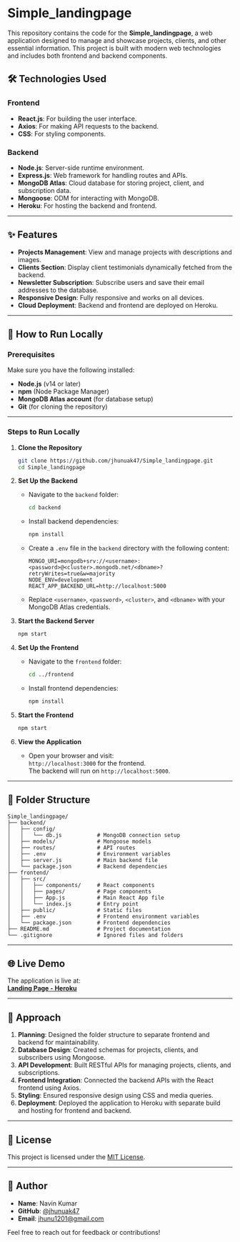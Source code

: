 # Simple_landingpage  

This repository contains the code for the **Simple_landingpage**, a web application designed to manage and showcase projects, clients, and other essential information. This project is built with modern web technologies and includes both frontend and backend components.

## 🛠 Technologies Used  

### Frontend
- **React.js**: For building the user interface.
- **Axios**: For making API requests to the backend.
- **CSS**: For styling components.

### Backend
- **Node.js**: Server-side runtime environment.
- **Express.js**: Web framework for handling routes and APIs.
- **MongoDB Atlas**: Cloud database for storing project, client, and subscription data.
- **Mongoose**: ODM for interacting with MongoDB.
- **Heroku**: For hosting the backend and frontend.

---

## ✨ Features
- **Projects Management**: View and manage projects with descriptions and images.
- **Clients Section**: Display client testimonials dynamically fetched from the backend.
- **Newsletter Subscription**: Subscribe users and save their email addresses to the database.
- **Responsive Design**: Fully responsive and works on all devices.
- **Cloud Deployment**: Backend and frontend are deployed on Heroku.

---

## 🚀 How to Run Locally  

### Prerequisites
Make sure you have the following installed:
- **Node.js** (v14 or later)
- **npm** (Node Package Manager)
- **MongoDB Atlas account** (for database setup)
- **Git** (for cloning the repository)

---

### Steps to Run Locally

1. **Clone the Repository**
   ```bash
   git clone https://github.com/jhunuak47/Simple_landingpage.git
   cd Simple_landingpage
   ```

2. **Set Up the Backend**
   - Navigate to the `backend` folder:
     ```bash
     cd backend
     ```
   - Install backend dependencies:
     ```bash
     npm install
     ```
   - Create a `.env` file in the `backend` directory with the following content:
     ```
     MONGO_URI=mongodb+srv://<username>:<password>@<cluster>.mongodb.net/<dbname>?retryWrites=true&w=majority
     NODE_ENV=development
     REACT_APP_BACKEND_URL=http://localhost:5000
     ```
   - Replace `<username>`, `<password>`, `<cluster>`, and `<dbname>` with your MongoDB Atlas credentials.

3. **Start the Backend Server**
   ```bash
   npm start
   ```

4. **Set Up the Frontend**
   - Navigate to the `frontend` folder:
     ```bash
     cd ../frontend
     ```
   - Install frontend dependencies:
     ```bash
     npm install
     ```

5. **Start the Frontend**
   ```bash
   npm start
   ```

6. **View the Application**
   - Open your browser and visit:  
     `http://localhost:3000` for the frontend.  
     The backend will run on `http://localhost:5000`.

---

## 📂 Folder Structure

```
Simple_landingpage/
├── backend/
│   ├── config/
│   │   └── db.js           # MongoDB connection setup
│   ├── models/             # Mongoose models
│   ├── routes/             # API routes
│   ├── .env                # Environment variables
│   ├── server.js           # Main backend file
│   └── package.json        # Backend dependencies
├── frontend/
│   ├── src/
│   │   ├── components/     # React components
│   │   ├── pages/          # Page components
│   │   ├── App.js          # Main React App file
│   │   └── index.js        # Entry point
│   ├── public/             # Static files
│   ├── .env                # Frontend environment variables
│   └── package.json        # Frontend dependencies
├── README.md               # Project documentation
└── .gitignore              # Ignored files and folders
```

---

## 🌐 Live Demo
The application is live at:  
**[Landing Page - Heroku](https://simple-landingpage-2c73562bd843.herokuapp.com/)**

---

## 🤔 Approach  

1. **Planning**: Designed the folder structure to separate frontend and backend for maintainability.
2. **Database Design**: Created schemas for projects, clients, and subscribers using Mongoose.
3. **API Development**: Built RESTful APIs for managing projects, clients, and subscriptions.
4. **Frontend Integration**: Connected the backend APIs with the React frontend using Axios.
5. **Styling**: Ensured responsive design using CSS and media queries.
6. **Deployment**: Deployed the application to Heroku with separate build and hosting for frontend and backend.

---

## 📝 License  
This project is licensed under the [MIT License](LICENSE).

---

## 👤 Author  
- **Name**: Navin Kumar  
- **GitHub**: [@jhunuak47](https://github.com/jhunuak47)  
- **Email**: jhunu1201@gmail.com  

Feel free to reach out for feedback or contributions!
